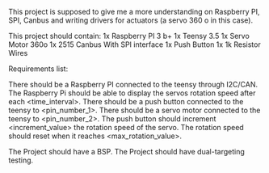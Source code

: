 This project is supposed to give me a more 
understanding on Raspberry PI, SPI, Canbus
and writing drivers for actuators (a servo 360 o in this case).

This project should contain:
1x Raspberry PI 3 b+
1x Teensy 3.5
1x Servo Motor 360o
1x 2515 Canbus With SPI interface
1x Push Button
1x 1k Resistor
Wires

Requirements list:

There should be a Raspberry PI connected to the teensy through I2C/CAN.
The Raspberry Pi should be able to display the servos rotation speed after each <time_interval>.
There should be a push button connected to the teensy to <pin_number_1>.
There should be a servo motor connected to the teensy to <pin_number_2>.
The push button should increment <increment_value> the rotation speed of the servo.
The rotation speed should reset when it reaches <max_rotation_value>.

The Project should have a BSP.
The Project should have dual-targeting testing.
